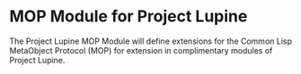 MOP Module for Project Lupine
=============================

The Project Lupine MOP Module will define extensions for the Common Lisp MetaObject Protocol (MOP) for extension in complimentary modules of Project Lupine.
